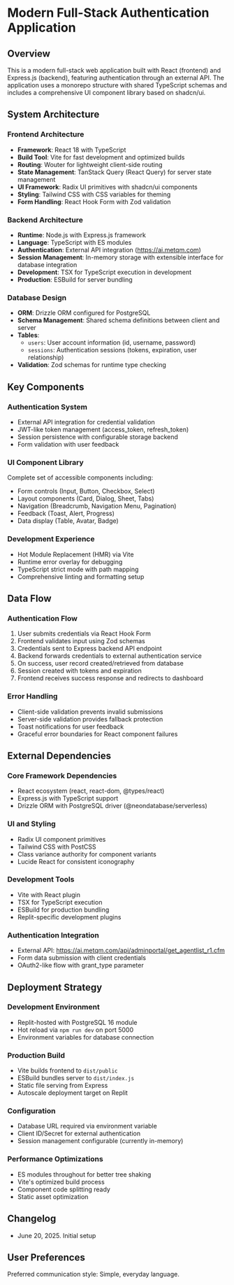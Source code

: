 # Modern Full-Stack Authentication Application

## Overview

This is a modern full-stack web application built with React (frontend) and Express.js (backend), featuring authentication through an external API. The application uses a monorepo structure with shared TypeScript schemas and includes a comprehensive UI component library based on shadcn/ui.

## System Architecture

### Frontend Architecture
- **Framework**: React 18 with TypeScript
- **Build Tool**: Vite for fast development and optimized builds
- **Routing**: Wouter for lightweight client-side routing
- **State Management**: TanStack Query (React Query) for server state management
- **UI Framework**: Radix UI primitives with shadcn/ui components
- **Styling**: Tailwind CSS with CSS variables for theming
- **Form Handling**: React Hook Form with Zod validation

### Backend Architecture
- **Runtime**: Node.js with Express.js framework
- **Language**: TypeScript with ES modules
- **Authentication**: External API integration (https://ai.metqm.com)
- **Session Management**: In-memory storage with extensible interface for database integration
- **Development**: TSX for TypeScript execution in development
- **Production**: ESBuild for server bundling

### Database Design
- **ORM**: Drizzle ORM configured for PostgreSQL
- **Schema Management**: Shared schema definitions between client and server
- **Tables**:
  - `users`: User account information (id, username, password)
  - `sessions`: Authentication sessions (tokens, expiration, user relationship)
- **Validation**: Zod schemas for runtime type checking

## Key Components

### Authentication System
- External API integration for credential validation
- JWT-like token management (access_token, refresh_token)
- Session persistence with configurable storage backend
- Form validation with user feedback

### UI Component Library
Complete set of accessible components including:
- Form controls (Input, Button, Checkbox, Select)
- Layout components (Card, Dialog, Sheet, Tabs)
- Navigation (Breadcrumb, Navigation Menu, Pagination)
- Feedback (Toast, Alert, Progress)
- Data display (Table, Avatar, Badge)

### Development Experience
- Hot Module Replacement (HMR) via Vite
- Runtime error overlay for debugging
- TypeScript strict mode with path mapping
- Comprehensive linting and formatting setup

## Data Flow

### Authentication Flow
1. User submits credentials via React Hook Form
2. Frontend validates input using Zod schemas
3. Credentials sent to Express backend API endpoint
4. Backend forwards credentials to external authentication service
5. On success, user record created/retrieved from database
6. Session created with tokens and expiration
7. Frontend receives success response and redirects to dashboard

### Error Handling
- Client-side validation prevents invalid submissions
- Server-side validation provides fallback protection
- Toast notifications for user feedback
- Graceful error boundaries for React component failures

## External Dependencies

### Core Framework Dependencies
- React ecosystem (react, react-dom, @types/react)
- Express.js with TypeScript support
- Drizzle ORM with PostgreSQL driver (@neondatabase/serverless)

### UI and Styling
- Radix UI component primitives
- Tailwind CSS with PostCSS
- Class variance authority for component variants
- Lucide React for consistent iconography

### Development Tools
- Vite with React plugin
- TSX for TypeScript execution
- ESBuild for production bundling
- Replit-specific development plugins

### Authentication Integration
- External API: https://ai.metqm.com/api/adminportal/get_agentlist_r1.cfm
- Form data submission with client credentials
- OAuth2-like flow with grant_type parameter

## Deployment Strategy

### Development Environment
- Replit-hosted with PostgreSQL 16 module
- Hot reload via `npm run dev` on port 5000
- Environment variables for database connection

### Production Build
- Vite builds frontend to `dist/public`
- ESBuild bundles server to `dist/index.js`
- Static file serving from Express
- Autoscale deployment target on Replit

### Configuration
- Database URL required via environment variable
- Client ID/Secret for external authentication
- Session management configurable (currently in-memory)

### Performance Optimizations
- ES modules throughout for better tree shaking
- Vite's optimized build process
- Component code splitting ready
- Static asset optimization

## Changelog
- June 20, 2025. Initial setup

## User Preferences

Preferred communication style: Simple, everyday language.